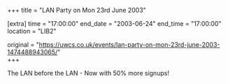 +++
title = "LAN Party on Mon 23rd June 2003"

[extra]
time = "17:00:00"
end_date = "2003-06-24"
end_time = "17:00:00"
location = "LIB2"

original = "https://uwcs.co.uk/events/lan-party-on-mon-23rd-june-2003-1474488943065/"    
+++

The LAN before the LAN - Now with 50% more signups\!

